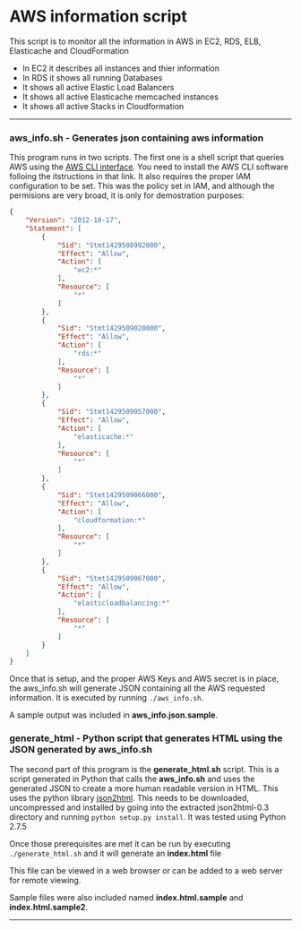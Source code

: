 # AWS information script

This script is to monitor all the information in AWS in EC2, RDS, ELB, Elasticache and CloudFormation

  * In EC2 it describes all instances and thier information
  * In RDS it shows all running Databases
  * It shows all active Elastic Load Balancers
  * It shows all active Elasticache memcached instances
  * It shows all active Stacks in Cloudformation

---

### aws_info.sh - Generates json containing aws information

This program runs in two scripts. The first one is a shell script that queries AWS using the [AWS CLI interface](http://docs.aws.amazon.com/cli/latest/userguide/cli-chap-welcome.html). You need to install the AWS CLI software folloing the itstructions in that link. It also requires the proper IAM configuration to be set. This was the policy set in IAM, and although the permisions are very broad, it is only for demostration purposes:

```json
{
    "Version": "2012-10-17",
    "Statement": [
        {
            "Sid": "Stmt1429508992000",
            "Effect": "Allow",
            "Action": [
                "ec2:*"
            ],
            "Resource": [
                "*"
            ]
        },
        {
            "Sid": "Stmt1429509020000",
            "Effect": "Allow",
            "Action": [
                "rds:*"
            ],
            "Resource": [
                "*"
            ]
        },
        {
            "Sid": "Stmt1429509057000",
            "Effect": "Allow",
            "Action": [
                "elasticache:*"
            ],
            "Resource": [
                "*"
            ]
        },
        {
            "Sid": "Stmt1429509066000",
            "Effect": "Allow",
            "Action": [
                "cloudformation:*"
            ],
            "Resource": [
                "*"
            ]
        },
        {
            "Sid": "Stmt1429509067000",
            "Effect": "Allow",
            "Action": [
                "elasticloadbalancing:*"
            ],
            "Resource": [
                "*"
            ]
        }
    ]
}
```

Once that is setup, and the proper AWS Keys and AWS secret is in place, the aws_info.sh will generate JSON containing all the AWS requested information. It is executed by running `./aws_info.sh`. 

A sample output was included in **aws_info.json.sample**.

### generate_html - Python script that generates HTML using the JSON generated by aws_info.sh

The second part of this program is the **generate_html.sh** script. This is a script generated in Python that calls the **aws_info.sh** and uses the generated JSON to create a more human readable version in HTML. This uses the python library [json2html](https://github.com/softvar/json2html). This needs to be downloaded, uncompressed and installed by going into the extracted json2html-0.3 directory and running `python setup.py install`. It was tested using Python 2.7.5

Once those prerequisites are met it can be run by executing `./generate_html.sh` and it will generate an **index.html** file

This file can be viewed in a web browser or can be added to a web server for remote viewing.

Sample files were also included named **index.html.sample** and **index.html.sample2**.

---
